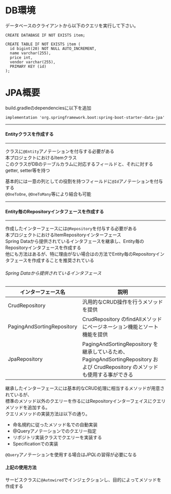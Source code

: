 # DB環境 # 

データベースのクライアントから以下のクエリを実行して下さい。

```
CREATE DATABASE IF NOT EXISTS item;

CREATE TABLE IF NOT EXISTS item (
  id bigint(20) NOT NULL AUTO_INCREMENT,
  name varchar(255),
  price int,
  vendor varchar(255),
  PRIMARY KEY (id)
);
```

# JPA概要 #

build.gradleのdependenciesに以下を追加

```
implementation 'org.springframework.boot:spring-boot-starter-data-jpa'
```

---
#### Entityクラスを作成する 
---
クラスに`@Entity`アノテーションを付与する必要がある  
本プロジェクトにおけるItemクラス  
このクラスがDBのテーブルカラムに対応するフィールドと、それに対するgetter, setter等を持つ  


基本的には一意の列としての役割を持つフィールドに`@Id`アノテーションを付与する  
`@OneToOne`, `@OneToMany`等により結合も可能  



---
#### Entity毎のRepositoryインタフェースを作成する
---
作成したインターフェースには`@Repository`を付与する必要がある  
本プロジェクトにおけるItemRepositoryインターフェース  
Spring Dataから提供されているインタフェースを継承し、Entity毎のRepositoryインタフェースを作成する  
他にも方法はあるが、特に理由がない場合はの方法でEntity毎のRepositoryインタフェースを作成することを推奨されている  

###### Spring Dataから提供されているインタフェース
| インターフェース名 | 説明 |
| --- | --- |
|CrudRepository            |汎用的なCRUD操作を行うメソッドを提供  |
|PagingAndSortingRepository|CrudRepository のfindAllメソッドにページネーション機能とソート機能を提供|
|JpaRepository             |PagingAndSortingRepository を継承しているため、PagingAndSortingRepository および CrudRepository のメソッドも使用する事ができる|

継承したインターフェースには基本的なCRUD処理に相当するメソッドが用意されているが、  
標準のメソッド以外のクエリーを作るにはRepositoryインターフェイスにクエリメソッドを追加する。  
クエリメソッドの実装方法は以下の通り。  

- 命名規約に従ったメソッド名での自動実装
- @Queryアノテーションでのクエリー指定
- リポジトリ実装クラスでクエリーを実装する
- Specificationでの実装

`@Query`アノテーションを使用する場合は*JPQL*の習得が必要になる

#### 上記の使用方法
サービスクラスに`@Autowired`でインジェクションし、目的によってメソッドを作成する



